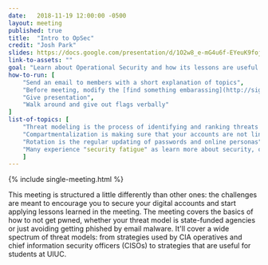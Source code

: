 ```yaml
---
date:   2018-11-19 12:00:00 -0500
layout: meeting
published: true
title:  "Intro to OpSec"
credit: "Josh Park"
slides: https://docs.google.com/presentation/d/1O2w8_e-mG4u6f-EYeuK9fojvFdYD3Z84VbR95WA5C3k/edit?usp=sharing
link-to-assets: ""
goal: "Learn about Operational Security and how its lessons are useful in your daily life"
how-to-run: [
	"Send an email to members with a short explanation of topics",
	"Before meeting, modify the [find something embarassing](http://sigpwny.com/challenges#Find%20something%20embarrassing) challenge to link to presenters profiles",
	"Give presentation",
	"Walk around and give out flags verbally"
]
list-of-topics: [
	"Threat modeling is the process of identifying and ranking threats in order to dedicate time and effort accordingly",
	"Compartmentalization is making sure that your accounts are not linked together in order to limit the impact of a compromise of a single one",
	"Rotation is the regular updating of passwords and online personas",
	"Many experience "security fatigue" as learn more about security, overwhelming or depressing them from all they need to keep track of"
	]
---
```


{% include single-meeting.html  %}

This meeting is structured a little differently than other ones: the challenges are meant to encourage you to secure your digital accounts and start applying lessons learned in the meeting. The meeting covers the basics of how to not get pwned, whether your threat model is state-funded agencies or just avoiding getting phished by email malware. It'll cover a wide spectrum of threat models: from strategies used by CIA operatives and chief information security officers (CISOs) to strategies that are useful for students at UIUC.
